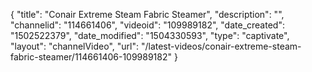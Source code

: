 {
    "title": "Conair Extreme Steam Fabric Steamer",
    "description": "",
    "channelid": "114661406",
    "videoid": "109989182",
    "date_created": "1502522379",
    "date_modified": "1504330593",
    "type": "captivate",
    "layout": "channelVideo",
    "url": "\/latest-videos\/conair-extreme-steam-fabric-steamer\/114661406-109989182"
}